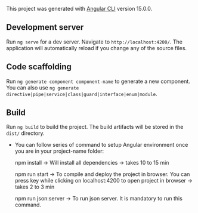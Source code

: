 This project was generated with [Angular CLI](https://github.com/angular/angular-cli) version 15.0.0.

## Development server
Run `ng serve` for a dev server. Navigate to `http://localhost:4200/`. The application will automatically reload if you change any of the source files.

## Code scaffolding
Run `ng generate component component-name` to generate a new component. You can also use `ng generate directive|pipe|service|class|guard|interface|enum|module`.

## Build
Run `ng build` to build the project. The build artifacts will be stored in the `dist/` directory.

* You can follow series of command to setup Angular environment once you are in your project-name folder:

	npm install -> Will install all dependencies -> takes 10 to 15 min

	npm run start -> To compile and deploy the project in browser. You can press <Ctrl> key while clicking on localhost:4200 to open project in browser -> takes 2 to 3 min

	npm run json:server -> To run json server. It is mandatory to run this command.  
    